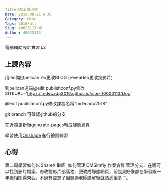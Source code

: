 ```yaml
---
Title:W2上課內容
Date: 2018-09-21 9:30
Category: Misc
Tags: 2018Fall
Slug: 40623113-W2
Author: 40623113
---
```


電腦輔助設計實習 L2

<!-- PELICAN_END_SUMMARY -->

上課內容
----

用leo開啟pelican.leo更改BLOG
(reveal.leo更改投影片)

到pelican遠端@edit publishconf.py修改SITEURL='https://mdecadp2018.github.io/site-40623113/blog'

@edit publishconf.py修改課程名稱"mdecadp2018"

git branch 可確認github的分支

在近端更新後generate-pages轉成靜態網頁

學習使用[Onshape](https://www.onshape.com/) 進行繪圖練習


心得
----

第二周學習如何以 ShareX 取圖, 如何管理 CMSimfly 作業倉儲 管理分支、在哪可以找到影片檔案、修改投影片部落格、更改成靜態網頁，前幾周好像都在學習跟一年級相關得東西，不過有些忘了但聽過老師講解後就熟悉很多了。

